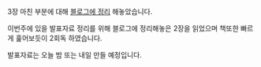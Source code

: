 3장 마친 부분에 대해 [블로그에 정리](https://inblog.ai/luke/3%EC%9E%A5-%EB%A6%AC%EC%95%A1%ED%8A%B8-%ED%9B%85-%EA%B9%8A%EA%B2%8C-%EC%82%B4%ED%8E%B4%EB%B3%B4%EA%B8%B0-17053?traffic_type=internal) 해놓았습니다.   

이번주에 있을 발표자료 정리를 위해 블로그에 정리해놓은 2장을 읽었으며 책또한 빠르게 훑어보듯이 2회독 하였습니다.

발표자료는 오늘 밤 또는 내일 만들 예정입니다.
